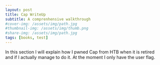 ```yaml
---
layout: post
title: Cap WriteUp
subtitle: A comprenhensive walkthrough
#cover-img: /assets/img/path.jpg
#thumbnail-img: /assets/img/thumb.png
#share-img: /assets/img/path.jpg
tags: [books, test]
---
```


In this section I will explain how I pwned Cap from HTB when it is retired and if I actually manage to do it. At the moment I only have the user flag.
